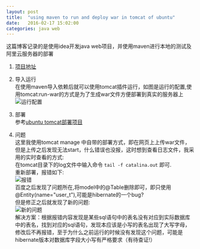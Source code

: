 ```yaml
---
layout: post
title:  "using maven to run and deploy war in tomcat of ubuntu"
date:   2016-02-17 15:02:00
categories: java web
---
```

这篇博客记录的是使用idea开发java web项目，并使用maven进行本地的测试及阿里云服务器的部署  
1. [项目地址](https://github.com/DengrongGuan12/tongbao)  

2. 导入运行  
  在使用maven导入依赖后就可以使用tomcat插件运行，如图是运行的配置,使用tomcat:run-war的方式是为了生成war文件方便部署到真实的服务器上  
  ![运行配置](http://i11.tietuku.com/0e5323e618b0314dt.jpg)  

3. 部署  
  参考[ubuntu tomcat部署项目](http://tianyongwei.logdown.com/posts/245849-linux-deployment-projects)  

4. 问题  
  这里我使用tomcat manage 中自带的部署方式，即在网页上上传war文件，但是上传之后发现无法start，什么错误也没报，这时想到查看日志文件，我采用的实时查看的方式:  
  在tomcat目录下的log文件中输入命令 `tail -f catalina.out` 即可.  
  重新部署，报错如下:  
  ![报错](http://i12.tietuku.com/8b81644f02dfc6bbt.jpg)  
  百度之后发现了问题所在,将model中的@Table删除即可，即只使用@Entity(name="user_t"),可能是hibernate的一个bug?  
  但是修正之后就发现了新的问题:  
  ![新的问题](http://i13.tietuku.com/63243c8fde24041ct.jpg)  
  解决方案：根据报错内容发现是某些sql语句中的表名没有对应到实际数据库中的表名，找到对应的sql语句，发现本应该是小写的表名出现了大写字母，修改后不再报错，至于为什么之前运行的时候没有发现这个问题，可能是hibernate版本对数据库字段大小写有严格要求（有待查证!）